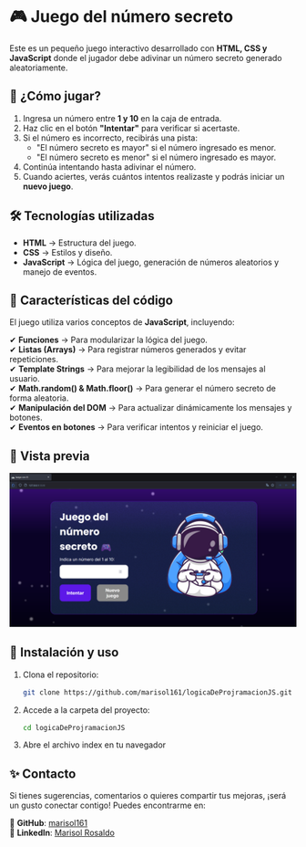 # 🎮 Juego del número secreto  

Este es un pequeño juego interactivo desarrollado con **HTML, CSS y JavaScript** donde el jugador debe adivinar un número secreto generado aleatoriamente.  

## 🚀 ¿Cómo jugar?  

1. Ingresa un número entre **1 y 10** en la caja de entrada.  
2. Haz clic en el botón **"Intentar"** para verificar si acertaste.  
3. Si el número es incorrecto, recibirás una pista:  
   - "El número secreto es mayor" si el número ingresado es menor.  
   - "El número secreto es menor" si el número ingresado es mayor.  
4. Continúa intentando hasta adivinar el número.  
5. Cuando aciertes, verás cuántos intentos realizaste y podrás iniciar un **nuevo juego**.  

## 🛠️ Tecnologías utilizadas  

- **HTML** → Estructura del juego.  
- **CSS** → Estilos y diseño.  
- **JavaScript** → Lógica del juego, generación de números aleatorios y manejo de eventos.  

## 📝 Características del código  

El juego utiliza varios conceptos de **JavaScript**, incluyendo:  

✔ **Funciones** → Para modularizar la lógica del juego.  
✔ **Listas (Arrays)** → Para registrar números generados y evitar repeticiones.  
✔ **Template Strings** → Para mejorar la legibilidad de los mensajes al usuario.  
✔ **Math.random() & Math.floor()** → Para generar el número secreto de forma aleatoria.  
✔ **Manipulación del DOM** → Para actualizar dinámicamente los mensajes y botones.  
✔ **Eventos en botones** → Para verificar intentos y reiniciar el juego.  

## 🎨 Vista previa  

![Juego del Número Secreto](./img/numberSecretGame.png)  

## 🔧 Instalación y uso  

1. Clona el repositorio:  

   ```bash
   git clone https://github.com/marisol161/logicaDeProjramacionJS.git

2. Accede a la carpeta del proyecto:

   ```bash
   cd logicaDeProjramacionJS
   ```

3. Abre el archivo index en tu navegador

## ✨ Contacto  

Si tienes sugerencias, comentarios o quieres compartir tus mejoras, ¡será un gusto conectar contigo! Puedes encontrarme en:  

📌 **GitHub**: [marisol161](https://github.com/marisol161)  
📌 **LinkedIn**: [Marisol Rosaldo](https://www.linkedin.com/in/marisol-rosaldo-dvjr)  

